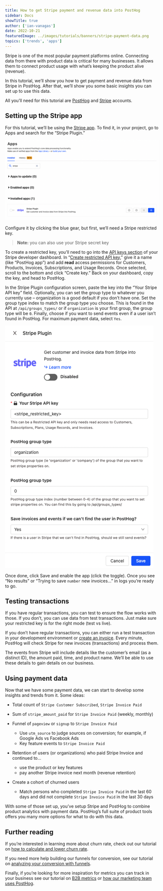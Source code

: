 ```yaml
---
title: How to get Stripe payment and revenue data into PostHog
sidebar: Docs
showTitle: true
author: ['ian-vanagas']
date: 2022-10-21
featuredImage: ../images/tutorials/banners/stripe-payment-data.png
topics: ['trends', 'apps']
---
```

Stripe is one of the most popular payment platforms online. Connecting data from there with product data is critical for many businesses. It allows them to connect product usage with what’s keeping the product alive (revenue).

In this tutorial, we’ll show you how to get payment and revenue data from Stripe in PostHog. After that, we’ll show you some basic insights you can set up to use this data.

All you’ll need for this tutorial are [PostHog](/signup) and [Stripe](https://stripe.com/) accounts.

## Setting up the Stripe app

For this tutorial, we’ll be using the [Stripe app](https://github.com/PostHog/stripe-plugin). To find it, in your project, go to Apps and search for the “Stripe Plugin.”

![Stripe app listing](../images/tutorials/stripe-payment-data/stripe-app.png)

Configure it by clicking the blue gear, but first, we’ll need a Stripe restricted key.

> **Note:** you can also use your Stripe secret key

To create a restricted key, you’ll need to go into the [API keys section](https://dashboard.stripe.com/apikeys) of your Stripe developer dashboard. In “[Create restricted API key](https://dashboard.stripe.com/apikeys/create),” give it a name (like “PostHog app”) and add **read** access permissions for Customers, Products, Invoices, Subscriptions, and Usage Records. Once selected, scroll to the bottom and click “Create key.” Back on your dashboard, copy the key, and head to PostHog.

In the Stripe Plugin configuration screen, paste the key into the “Your Stripe API key” field. Optionally, you can set the group type to whatever you currently use – organization is a good default if you don’t have one. Set the group type index to match the group type you choose. This is found in the API at `/api/groups_types/` or if `organization` is your first group, the group type will be `0`. Finally, choose if you want to send events even if a user isn’t found in PostHog. For maximum payment data, select `Yes`.

![Stripe app config](../images/tutorials/stripe-payment-data/stripe-config.png)

Once done, click Save and enable the app (click the toggle). Once you see “No results” or “Trying to save `number` new invoices...” in logs you’re ready to go.

## Testing transactions

If you have regular transactions, you can test to ensure the flow works with those. If you don’t, you can use data from test transactions. Just make sure your restricted key is for the right mode (test vs live).

If you don’t have regular transactions, you can either run a test transaction in your development environment or [create an invoice](https://dashboard.stripe.com/invoices). Every minute, PostHog will check Stripe for new invoices (transactions) and process them.

The events from Stripe will include details like the customer’s email (as a distinct ID), the amount paid, time, and product name. We’ll be able to use these details to gain details on our business.

## Using payment data

Now that we have some payment data, we can start to develop some insights and trends from it. Some ideas:

- Total count of `Stripe Customer Subscribed`, `Stripe Invoice Paid`

- Sum of `stripe_amount_paid` for `Stripe Invoice Paid` (weekly, monthly)

- Funnel of `pageview` or `signup` to `Stripe Invoice Paid`
    - Use `utm_source` to judge sources on conversion; for example, if Google Ads vs Facebook Ads
    - Key feature events to `Stripe Invoice Paid`

- Retention of users (or organizations) who paid Stripe Invoice and continued to…
    - use the product or key features
    - pay another Stripe invoice next month (revenue retention)

- Create a cohort of churned users
    - Match persons who completed `Stripe Invoice Paid` in the last 60 days and did not complete `Stripe Invoice Paid` in the last 30 days

With some of those set up, you’ve setup Stripe and PostHog to combine product analytics with payment data. PostHog’s full suite of product tools offers you many more options for what to do with this data.

## Further reading

If you’re interested in learning more about churn rate, check out our tutorial on [how to calculate and lower churn rate](/tutorials/churn-rate).

If you need more help building our funnels for conversion, see our tutorial on [analyzing your conversion with funnels](/tutorials/funnels).

Finally, if you’re looking for more inspiration for metrics you can track in your business see our tutorial on [B2B metrics](/tutorials/metrics-tutorial) or [how our marketing team uses PostHog](/blog/posthog-marketing).
